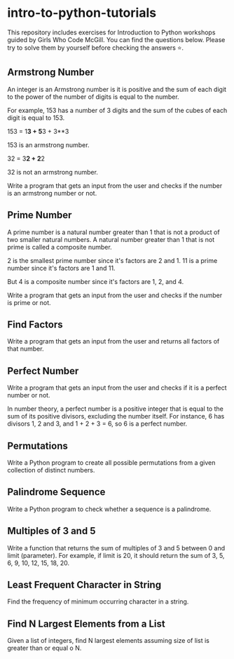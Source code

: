 # intro-to-python-tutorials 

This repository includes exercises for Introduction to Python workshops guided by Girls Who Code McGill. You can find the questions below. Please try to solve them by yourself before checking the answers ⭐️.

## Armstrong Number

An integer is an Armstrong number is it is positive and the sum of each digit to the power of the number of digits is equal to the number.

For example, 153 has a number of 3 digits and the sum of the cubes of each digit is equal to 153.
  
  153 = 1**3 + 5**3 + 3**3  
  
153 is an armstrong number.

  32 = 3**2 + 2**2
  
32 is not an armstrong number.

Write a program that gets an input from the user and checks if the number is an armstrong number or not.


## Prime Number 

A prime number is a natural number greater than 1 that is not a product of two smaller natural numbers. 
A natural number greater than 1 that is not prime is called a composite number.

2 is the smallest prime number since it's factors are 2 and 1.
11 is a prime number since it's factors are 1 and 11.

But 4 is a composite number since it's factors are 1, 2, and 4.

Write a program that gets an input from the user and checks if the number is prime or not.

## Find Factors

Write a program that gets an input from the user and returns all factors of that number.

## Perfect Number

Write a program that gets an input from the user and checks if it is a perfect number or not.

In number theory, a perfect number is a positive integer that is equal to the sum of its positive divisors, excluding the number itself. For instance, 6 has divisors 1, 2 and 3, and 1 + 2 + 3 = 6, so 6 is a perfect number.

## Permutations

Write a Python program to create all possible permutations from a given collection of distinct numbers.


## Palindrome Sequence

Write a Python program to check whether a sequence is a palindrome.


## Multiples of 3 and 5

Write a function that returns the sum of multiples of 3 and 5 between 0 and limit (parameter). For example, if limit is 20, it should return the sum of 3, 5, 6, 9, 10, 12, 15, 18, 20.


## Least Frequent Character in String
Find the frequency of minimum occurring character in a string.

## Find N Largest Elements from a List
Given a list of integers, find N largest elements assuming size of list is greater than or equal o N.
